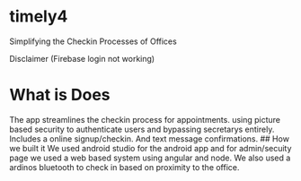 # timely4
Simplifying the Checkin Processes of Offices

Disclaimer (Firebase login not working)

# What is Does
The app streamlines the checkin process for appointments. using picture based security to authenticate users and bypassing secretarys entirely. Includes a online signup/checkin. And text message confirmations. ## How we built it We used android studio for the android app and for admin/secuity page we used a web based system using angular and node. We also used a ardinos bluetooth to check in based on proximity to the office.

